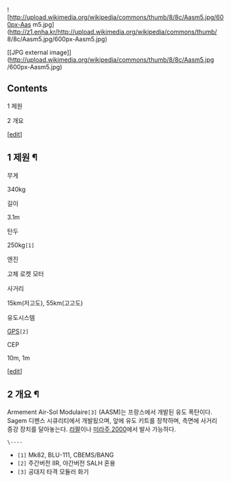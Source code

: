 ![http://upload.wikimedia.org/wikipedia/commons/thumb/8/8c/Aasm5.jpg/600px-Aas
m5.jpg](http://z1.enha.kr/http://upload.wikimedia.org/wikipedia/commons/thumb/
8/8c/Aasm5.jpg/600px-Aasm5.jpg)

[[JPG external
image]](http://upload.wikimedia.org/wikipedia/commons/thumb/8/8c/Aasm5.jpg
/600px-Aasm5.jpg)

## Contents

    

1 제원

2 개요

[[edit](http://rigvedawiki.net/r1/wiki.php/AASM?action=edit&section=1)]

## 1 제원 ¶

무게

340kg

길이

3.1m

탄두

250kg`[1]`

엔진

고체 로켓 모터

사거리

15km(저고도), 55km(고고도)

유도시스템

[GPS](GPS.md)`[2]`

CEP

10m, 1m

[[edit](http://rigvedawiki.net/r1/wiki.php/AASM?action=edit&section=2)]

## 2 개요 ¶

Armement Air-Sol Modulaire`[3]` (AASM)는 프랑스에서 개발된 유도 폭탄이다. Sagem 디펜스 시큐리티에서
개발됬으며, 앞에 유도 키트를 장착하며, 측면에 사거리 증강 장치를 달아놓는다. [라팔](%EB%9D%BC%ED%8C%94.md)이나
[미라주 2000](%EB%AF%B8%EB%9D%BC%EC%A3%BC%202000.md)에서 발사 가능하다.

`\----`

  * `[1]` Mk82, BLU-111, CBEMS/BANG
  * `[2]` 주간버전 IIR, 야간버전 SALH 혼용
  * `[3]` 공대지 타격 모듈러 화기

